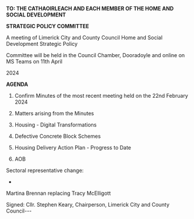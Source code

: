 **TO: THE CATHAOIRLEACH AND EACH MEMBER OF THE HOME AND SOCIAL DEVELOPMENT**

**STRATEGIC POLICY COMMITTEE**

A meeting of Limerick City and County Council Home and Social Development Strategic Policy

Committee will be held in the Council Chamber, Dooradoyle and online on MS Teams on 11th April

2024

**AGENDA**

1. Confirm Minutes of the most recent meeting held on the 22nd February 2024

2. Matters arising from the Minutes

3. Housing - Digital Transformations

4. Defective Concrete Block Schemes

5. Housing Delivery Action Plan - Progress to Date

6. AOB

Sectoral representative change:

-

Martina Brennan replacing Tracy McElligott

Signed: Cllr. Stephen Keary, Chairperson, Limerick City and County Council---
